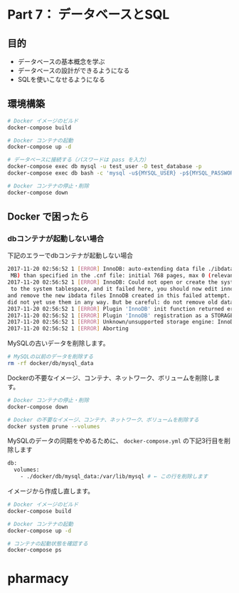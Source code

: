 # Part 7： データベースとSQL

## 目的

* データベースの基本概念を学ぶ
* データベースの設計ができるようになる
* SQLを使いこなせるようになる

## 環境構築

```bash
# Docker イメージのビルド
docker-compose build

# Docker コンテナの起動
docker-compose up -d

# データベースに接続する（パスワードは pass を入力）
docker-compose exec db mysql -u test_user -D test_database -p
docker-compose exec db bash -c 'mysql -u${MYSQL_USER} -p${MYSQL_PASSWORD} ${MYSQL_DATABASE}'

# Docker コンテナの停止・削除
docker-compose down
```

## Docker で困ったら

### dbコンテナが起動しない場合

下記のエラーでdbコンテナが起動しない場合

```bash
2017-11-20 02:56:52 1 [ERROR] InnoDB: auto-extending data file ./ibdata1 is of a different size 0 pages
 MB) than specified in the .cnf file: initial 768 pages, max 0 (relevant if non-zero) pages!
2017-11-20 02:56:52 1 [ERROR] InnoDB: Could not open or create the system tablespace. If you tried to a
 to the system tablespace, and it failed here, you should now edit innodb_data_file_path in my.cnf back
and remove the new ibdata files InnoDB created in this failed attempt. InnoDB only wrote those files fu
did not yet use them in any way. But be careful: do not remove old data files which contain your precio
2017-11-20 02:56:52 1 [ERROR] Plugin 'InnoDB' init function returned error.
2017-11-20 02:56:52 1 [ERROR] Plugin 'InnoDB' registration as a STORAGE ENGINE failed.
2017-11-20 02:56:52 1 [ERROR] Unknown/unsupported storage engine: InnoDB
2017-11-20 02:56:52 1 [ERROR] Aborting
```

MySQLの古いデータを削除します。

```bash
# MySQLの以前のデータを削除する
rm -rf docker/db/mysql_data
```

Dockerの不要なイメージ、コンテナ、ネットワーク、ボリュームを削除します。

```bash
# Docker コンテナの停止・削除
docker-compose down

# Docker の不要なイメージ、コンテナ、ネットワーク、ボリュームを削除する
docker system prune --volumes
```

MySQLのデータの同期をやめるために、 `docker-compose.yml` の下記3行目を削除します

```bash
db:
  volumes:
    - ./docker/db/mysql_data:/var/lib/mysql # ← この行を削除します
```

イメージから作成し直します。

```bash
# Docker イメージのビルド
docker-compose build

# Docker コンテナの起動
docker-compose up -d

# コンテナの起動状態を確認する
docker-compose ps
```
# pharmacy
